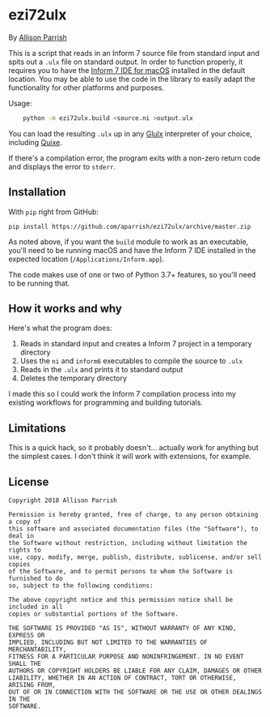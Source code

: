 # ezi72ulx

By [Allison Parrish](http://www.decontextualize.com/)

This is a script that reads in an Inform 7 source file from standard input and
spits out a `.ulx` file on standard output. In order to function properly, it
requires you to have the [Inform 7 IDE for macOS](http://inform7.com/download/)
installed in the default location. You may be able to use the code in the
library to easily adapt the functionality for other platforms and purposes.

Usage:

```bash
    python -m ezi72ulx.build <source.ni >output.ulx
```

You can load the resulting `.ulx` up in any
[Glulx](https://www.eblong.com/zarf/glulx/) interpreter of your choice,
including [Quixe](https://github.com/erkyrath/quixe/).

If there's a compilation error, the program exits with a non-zero return code
and displays the error to `stderr`.

## Installation

With `pip` right from GitHub:

    pip install https://github.com/aparrish/ezi72ulx/archive/master.zip

As noted above, if you want the `build` module to work as an executable, you'll
need to be running macOS and have the Inform 7 IDE installed in the expected
location (`/Applications/Inform.app`).

The code makes use of one or two of Python 3.7+ features, so you'll need to be
running that.

## How it works and why

Here's what the program does:

1. Reads in standard input and creates a Inform 7 project in a temporary directory
2. Uses the `ni` and `inform6` executables to compile the source to `.ulx`
3. Reads in the `.ulx` and prints it to standard output
4. Deletes the temporary directory

I made this so I could work the Inform 7 compilation process into my existing
workflows for programming and building tutorials.

## Limitations

This is a quick hack, so it probably doesn't... actually work for anything but
the simplest cases. I don't think it will work with extensions, for example.

## License

    Copyright 2018 Allison Parrish

    Permission is hereby granted, free of charge, to any person obtaining a copy of
    this software and associated documentation files (the "Software"), to deal in
    the Software without restriction, including without limitation the rights to
    use, copy, modify, merge, publish, distribute, sublicense, and/or sell copies
    of the Software, and to permit persons to whom the Software is furnished to do
    so, subject to the following conditions:

    The above copyright notice and this permission notice shall be included in all
    copies or substantial portions of the Software.

    THE SOFTWARE IS PROVIDED "AS IS", WITHOUT WARRANTY OF ANY KIND, EXPRESS OR
    IMPLIED, INCLUDING BUT NOT LIMITED TO THE WARRANTIES OF MERCHANTABILITY,
    FITNESS FOR A PARTICULAR PURPOSE AND NONINFRINGEMENT. IN NO EVENT SHALL THE
    AUTHORS OR COPYRIGHT HOLDERS BE LIABLE FOR ANY CLAIM, DAMAGES OR OTHER
    LIABILITY, WHETHER IN AN ACTION OF CONTRACT, TORT OR OTHERWISE, ARISING FROM,
    OUT OF OR IN CONNECTION WITH THE SOFTWARE OR THE USE OR OTHER DEALINGS IN THE
    SOFTWARE.

